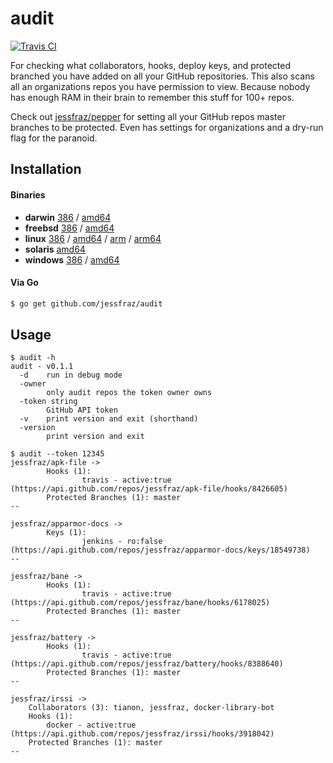 # audit

[![Travis CI](https://travis-ci.org/jessfraz/audit.svg?branch=master)](https://travis-ci.org/jessfraz/audit)

For checking what collaborators, hooks, deploy keys, and protected branched
you have added on all your GitHub repositories. This also scans all an
organizations repos you have permission to view.
Because nobody has enough RAM in their brain to remember this stuff for 100+ repos.

Check out [jessfraz/pepper](https://github.com/jessfraz/pepper) for setting all your GitHub repos master branches
to be protected. Even has settings for organizations and a dry-run flag for the paranoid.

## Installation

#### Binaries

- **darwin** [386](https://github.com/jessfraz/audit/releases/download/v0.1.1/audit-darwin-386) / [amd64](https://github.com/jessfraz/audit/releases/download/v0.1.1/audit-darwin-amd64)
- **freebsd** [386](https://github.com/jessfraz/audit/releases/download/v0.1.1/audit-freebsd-386) / [amd64](https://github.com/jessfraz/audit/releases/download/v0.1.1/audit-freebsd-amd64)
- **linux** [386](https://github.com/jessfraz/audit/releases/download/v0.1.1/audit-linux-386) / [amd64](https://github.com/jessfraz/audit/releases/download/v0.1.1/audit-linux-amd64) / [arm](https://github.com/jessfraz/audit/releases/download/v0.1.1/audit-linux-arm) / [arm64](https://github.com/jessfraz/audit/releases/download/v0.1.1/audit-linux-arm64)
- **solaris** [amd64](https://github.com/jessfraz/audit/releases/download/v0.1.1/audit-solaris-amd64)
- **windows** [386](https://github.com/jessfraz/audit/releases/download/v0.1.1/audit-windows-386) / [amd64](https://github.com/jessfraz/audit/releases/download/v0.1.1/audit-windows-amd64)

#### Via Go

```bash
$ go get github.com/jessfraz/audit
```

## Usage

```console
$ audit -h
audit - v0.1.1
  -d    run in debug mode
  -owner
        only audit repos the token owner owns
  -token string
        GitHub API token
  -v    print version and exit (shorthand)
  -version
        print version and exit
```

```console
$ audit --token 12345
jessfraz/apk-file ->
        Hooks (1):
                travis - active:true (https://api.github.com/repos/jessfraz/apk-file/hooks/8426605)
        Protected Branches (1): master
--

jessfraz/apparmor-docs ->
        Keys (1):
                jenkins - ro:false (https://api.github.com/repos/jessfraz/apparmor-docs/keys/18549738)
--

jessfraz/bane ->
        Hooks (1):
                travis - active:true (https://api.github.com/repos/jessfraz/bane/hooks/6178025)
        Protected Branches (1): master
--

jessfraz/battery ->
        Hooks (1):
                travis - active:true (https://api.github.com/repos/jessfraz/battery/hooks/8388640)
        Protected Branches (1): master
--

jessfraz/irssi ->
	Collaborators (3): tianon, jessfraz, docker-library-bot
	Hooks (1):
		docker - active:true (https://api.github.com/repos/jessfraz/irssi/hooks/3918042)
	Protected Branches (1): master
--
```
